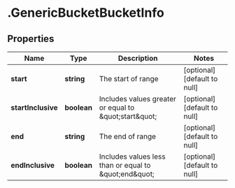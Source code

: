 # .GenericBucketBucketInfo

## Properties
Name | Type | Description | Notes
------------ | ------------- | ------------- | -------------
**start** | **string** | The start of range | [optional] [default to null]
**startInclusive** | **boolean** | Includes values greater or equal to \&quot;start\&quot; | [optional] [default to null]
**end** | **string** | The end of range | [optional] [default to null]
**endInclusive** | **boolean** | Includes values less than or equal to \&quot;end\&quot; | [optional] [default to null]


